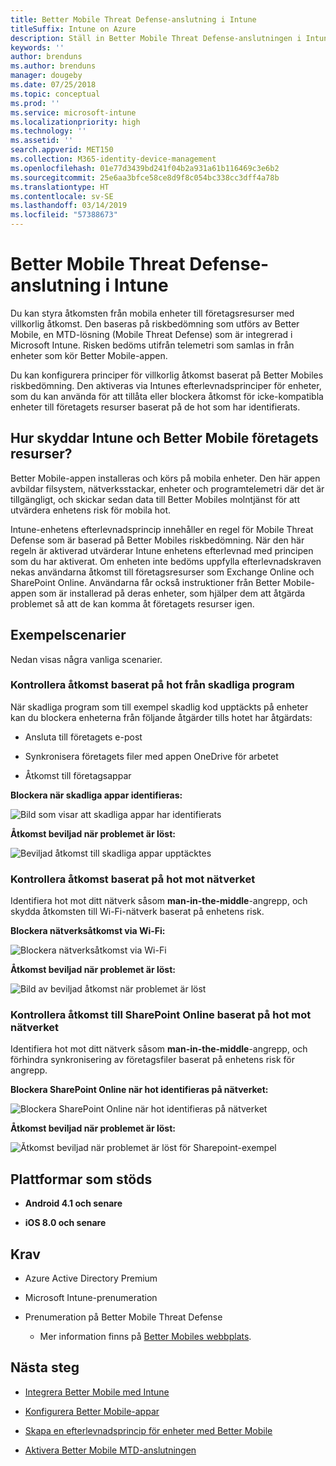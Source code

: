 ```yaml
---
title: Better Mobile Threat Defense-anslutning i Intune
titleSuffix: Intune on Azure
description: Ställ in Better Mobile Threat Defense-anslutningen i Intune.
keywords: ''
author: brenduns
ms.author: brenduns
manager: dougeby
ms.date: 07/25/2018
ms.topic: conceptual
ms.prod: ''
ms.service: microsoft-intune
ms.localizationpriority: high
ms.technology: ''
ms.assetid: ''
search.appverid: MET150
ms.collection: M365-identity-device-management
ms.openlocfilehash: 01e77d3439bd241f04b2a931a61b116469c3e6b2
ms.sourcegitcommit: 25e6aa3bfce58ce8d9f8c054bc338cc3dff4a78b
ms.translationtype: HT
ms.contentlocale: sv-SE
ms.lasthandoff: 03/14/2019
ms.locfileid: "57388673"
---
```

# <a name="better-mobile-threat-defense-connector-with-intune"></a>Better Mobile Threat Defense-anslutning i Intune

Du kan styra åtkomsten från mobila enheter till företagsresurser med villkorlig åtkomst. Den baseras på riskbedömning som utförs av Better Mobile, en MTD-lösning (Mobile Threat Defense) som är integrerad i Microsoft Intune. Risken bedöms utifrån telemetri som samlas in från enheter som kör Better Mobile-appen.

Du kan konfigurera principer för villkorlig åtkomst baserat på Better Mobiles riskbedömning. Den aktiveras via Intunes efterlevnadsprinciper för enheter, som du kan använda för att tillåta eller blockera åtkomst för icke-kompatibla enheter till företagets resurser baserat på de hot som har identifierats.

## <a name="how-do-intune-and-better-mobile-help-protect-your-company-resources"></a>Hur skyddar Intune och Better Mobile företagets resurser?

Better Mobile-appen installeras och körs på mobila enheter. Den här appen avbildar filsystem, nätverksstackar, enheter och programtelemetri där det är tillgängligt, och skickar sedan data till Better Mobiles molntjänst för att utvärdera enhetens risk för mobila hot.

Intune-enhetens efterlevnadsprincip innehåller en regel för Mobile Threat Defense som är baserad på Better Mobiles riskbedömning. När den här regeln är aktiverad utvärderar Intune enhetens efterlevnad med principen som du har aktiverat. Om enheten inte bedöms uppfylla efterlevnadskraven nekas användarna åtkomst till företagsresurser som Exchange Online och SharePoint Online. Användarna får också instruktioner från Better Mobile-appen som är installerad på deras enheter, som hjälper dem att åtgärda problemet så att de kan komma åt företagets resurser igen.

## <a name="sample-scenarios"></a>Exempelscenarier

Nedan visas några vanliga scenarier.

### <a name="control-access-based-on-threats-from-malicious-apps"></a>Kontrollera åtkomst baserat på hot från skadliga program

När skadliga program som till exempel skadlig kod upptäckts på enheter kan du blockera enheterna från följande åtgärder tills hotet har åtgärdats:

-   Ansluta till företagets e-post

-   Synkronisera företagets filer med appen OneDrive för arbetet

-   Åtkomst till företagsappar

**Blockera när skadliga appar identifieras:**

![Bild som visar att skadliga appar har identifierats](./media/better_mobile_maliciousapps_blocked.png)

**Åtkomst beviljad när problemet är löst:**

![Beviljad åtkomst till skadliga appar upptäcktes](./media/better_mobile_maliciousapps_unblocked.png)

### <a name="control-access-based-on-threat-to-network"></a>Kontrollera åtkomst baserat på hot mot nätverket

Identifiera hot mot ditt nätverk såsom **man-in-the-middle**-angrepp, och skydda åtkomsten till Wi-Fi-nätverk baserat på enhetens risk.

**Blockera nätverksåtkomst via Wi-Fi:**

![Blockera nätverksåtkomst via Wi-Fi](./media/better_mobile_network_wifi_blocked.png)

**Åtkomst beviljad när problemet är löst:**

![Bild av beviljad åtkomst när problemet är löst](./media/better_mobile_network_wifi_unblocked.png)

### <a name="control-access-to-sharepoint-online-based-on-threat-to-network"></a>Kontrollera åtkomst till SharePoint Online baserat på hot mot nätverket

Identifiera hot mot ditt nätverk såsom **man-in-the-middle**-angrepp, och förhindra synkronisering av företagsfiler baserat på enhetens risk för angrepp.

**Blockera SharePoint Online när hot identifieras på nätverket:**

![Blockera SharePoint Online när hot identifieras på nätverket](./media/better_mobile_network_spo_blocked.png)

**Åtkomst beviljad när problemet är löst:**

![Åtkomst beviljad när problemet är löst för Sharepoint-exempel](./media/better_mobile_network_spo_unblocked.png)

## <a name="supported-platforms"></a>Plattformar som stöds

-   **Android 4.1 och senare**

-   **iOS 8.0 och senare**

## <a name="prerequisites"></a>Krav

-   Azure Active Directory Premium

-   Microsoft Intune-prenumeration

-   Prenumeration på Better Mobile Threat Defense

    -   Mer information finns på [Better Mobiles webbplats](https://www.better.mobi/).

## <a name="next-steps"></a>Nästa steg

- [Integrera Better Mobile med Intune](better-mobile-mtd-connector-integration.md)

- [Konfigurera Better Mobile-appar](mtd-apps-ios-app-configuration-policy-add-assign.md)

- [Skapa en efterlevnadsprincip för enheter med Better Mobile](mtd-device-compliance-policy-create.md)

- [Aktivera Better Mobile MTD-anslutningen](mtd-connector-enable.md)
